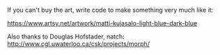 If you can't buy the art, write code to make something very much like it:

https://www.artsy.net/artwork/matti-kujasalo-light-blue-dark-blue

Also thanks to Douglas Hofstader, natch: http://www.cgl.uwaterloo.ca/csk/projects/morph/
